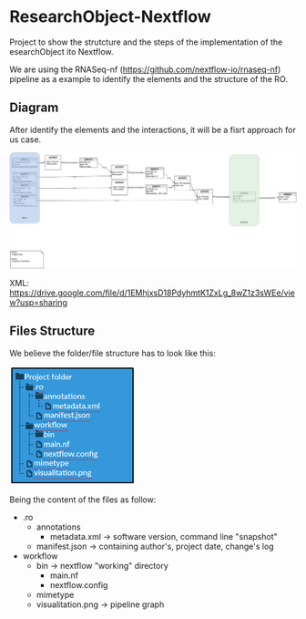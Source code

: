 # ResearchObject-Nextflow
Project to show the strutcture and the steps of the implementation of the esearchObject ito Nextflow.

We are using the RNASeq-nf (https://github.com/nextflow-io/rnaseq-nf) pipeline as a example to identify the elements and the structure of the RO.

## Diagram
After identify the elements and the interactions, it will be a fisrt approach for us case.

![Pipeline Diagram](https://github.com/edgano/researchObject-Nextflow/blob/master/images/RNASeq-nf.jpg)

XML: https://drive.google.com/file/d/1EMhjxsD18PdyhmtK1ZxLg_8wZ1z3sWEe/view?usp=sharing

## Files Structure
We believe the folder/file structure has to look like this:

![File Structure](https://github.com/edgano/researchObject-Nextflow/blob/master/images/fileStructure.png)


Being the content of the files as follow:

* .ro
  * annotations
    * metadata.xml -> software version, command line "snapshot"
  * manifest.json -> containing author's,  project date, change's log
* workflow
  * bin -> nextflow "working" directory
    * main.nf
    * nextflow.config
  * mimetype
  * visualitation.png -> pipeline graph
